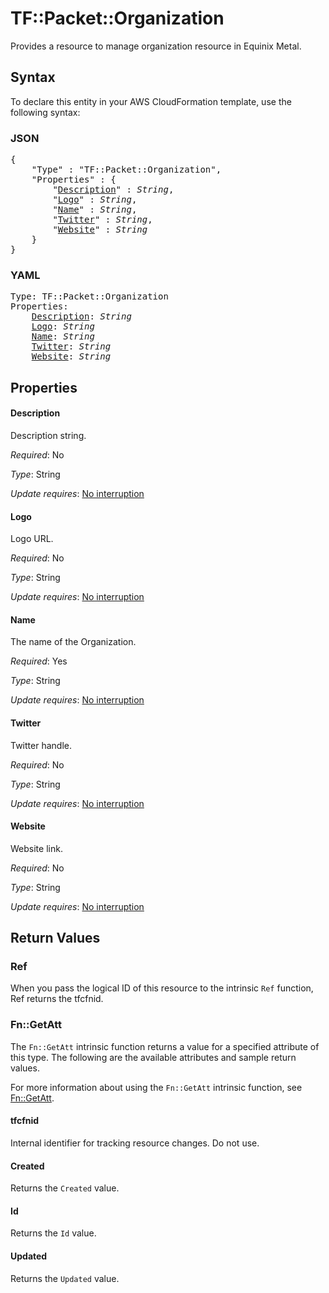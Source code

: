# TF::Packet::Organization

Provides a resource to manage organization resource in Equinix Metal.

## Syntax

To declare this entity in your AWS CloudFormation template, use the following syntax:

### JSON

<pre>
{
    "Type" : "TF::Packet::Organization",
    "Properties" : {
        "<a href="#description" title="Description">Description</a>" : <i>String</i>,
        "<a href="#logo" title="Logo">Logo</a>" : <i>String</i>,
        "<a href="#name" title="Name">Name</a>" : <i>String</i>,
        "<a href="#twitter" title="Twitter">Twitter</a>" : <i>String</i>,
        "<a href="#website" title="Website">Website</a>" : <i>String</i>
    }
}
</pre>

### YAML

<pre>
Type: TF::Packet::Organization
Properties:
    <a href="#description" title="Description">Description</a>: <i>String</i>
    <a href="#logo" title="Logo">Logo</a>: <i>String</i>
    <a href="#name" title="Name">Name</a>: <i>String</i>
    <a href="#twitter" title="Twitter">Twitter</a>: <i>String</i>
    <a href="#website" title="Website">Website</a>: <i>String</i>
</pre>

## Properties

#### Description

Description string.

_Required_: No

_Type_: String

_Update requires_: [No interruption](https://docs.aws.amazon.com/AWSCloudFormation/latest/UserGuide/using-cfn-updating-stacks-update-behaviors.html#update-no-interrupt)

#### Logo

Logo URL.

_Required_: No

_Type_: String

_Update requires_: [No interruption](https://docs.aws.amazon.com/AWSCloudFormation/latest/UserGuide/using-cfn-updating-stacks-update-behaviors.html#update-no-interrupt)

#### Name

The name of the Organization.

_Required_: Yes

_Type_: String

_Update requires_: [No interruption](https://docs.aws.amazon.com/AWSCloudFormation/latest/UserGuide/using-cfn-updating-stacks-update-behaviors.html#update-no-interrupt)

#### Twitter

Twitter handle.

_Required_: No

_Type_: String

_Update requires_: [No interruption](https://docs.aws.amazon.com/AWSCloudFormation/latest/UserGuide/using-cfn-updating-stacks-update-behaviors.html#update-no-interrupt)

#### Website

Website link.

_Required_: No

_Type_: String

_Update requires_: [No interruption](https://docs.aws.amazon.com/AWSCloudFormation/latest/UserGuide/using-cfn-updating-stacks-update-behaviors.html#update-no-interrupt)

## Return Values

### Ref

When you pass the logical ID of this resource to the intrinsic `Ref` function, Ref returns the tfcfnid.

### Fn::GetAtt

The `Fn::GetAtt` intrinsic function returns a value for a specified attribute of this type. The following are the available attributes and sample return values.

For more information about using the `Fn::GetAtt` intrinsic function, see [Fn::GetAtt](https://docs.aws.amazon.com/AWSCloudFormation/latest/UserGuide/intrinsic-function-reference-getatt.html).

#### tfcfnid

Internal identifier for tracking resource changes. Do not use.

#### Created

Returns the <code>Created</code> value.

#### Id

Returns the <code>Id</code> value.

#### Updated

Returns the <code>Updated</code> value.

